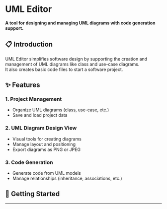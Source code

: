 # UML Editor  

**A tool for designing and managing UML diagrams with code generation support.**  

## 📋 Introduction  

UML Editor simplifies software design by supporting the creation and management of UML diagrams like class and use-case diagrams.  
It also creates basic code files to start a software project.  

## ✨ Features  

### 1. Project Management  
- Organize UML diagrams (class, use-case, etc.)  
- Save and load project data  

### 2. UML Diagram Design View  
- Visual tools for creating diagrams  
- Manage layout and positioning  
- Export diagrams as PNG or JPEG  

### 3. Code Generation  
- Generate code from UML models  
- Manage relationships (inheritance, associations, etc.)  

## 🚀 Getting Started  
------------------------------------------
